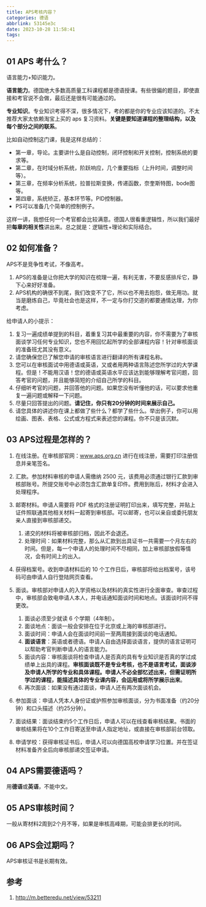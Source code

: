 ```yaml
---
title: APS考核内容？
categories: 德语
abbrlink: 53145e3c
date: 2023-10-28 11:58:41
tags:
---
```


## 01 APS 考什么？

语言能力+知识能力。

**语言能力**。德国绝大多数高质量工科课程都是德语授课。有些很偏的题目，即使直接和考官说不会做，最后还是很有可能通过的。

**专业知识**。专业知识考得不深，很多情况下，考的都是你的专业应该知道的。不太推荐大家太依赖淘宝上买的 aps 复习资料。**关键是要知道课程的整理结构，以及每个部分之间的联系**。

比如自动控制这门课，我是这样总结的：

- 第一章，导论。主要讲什么是自动控制，闭环控制和开关控制，控制系统的要求等。
- 第二章，在时域分析系统，阶跃响应，几个重要指标（上升时间，调整时间等）。
- 第三章，在频率分析系统，拉普拉斯变换，传递函数，奈奎斯特图，bode图等。
- 第四章，系统矫正，基本环节等。PID控制器。
- PS可以准备几个简单的控制例子。

这样一讲，我想任何一个考官都会比较满意。德国人很看重逻辑性，所以我们最好把**每章的相关性**讲出来。总之就是：逻辑性+理论和实际结合。

## 02 如何准备？

APS不是竞争性考试，不像高考。

1. APS的准备是让你把大学的知识在梳理一遍，有利无害，不要反感排斥它，静下心来好好准备。
2. APS机构的确很不到尾，我们改变不了它，所以也不用去抱怨，做无用功。就当是磨炼自己，毕竟社会也是这样，不一定与你打交道的都要通情达理，为你考虑。

给申请人的小提示：

1. 复习一遍成绩单提到的科目，着重复习其中最重要的内容，你不需要为了审核面谈学习任何专业知识，您也不用回忆起所学的全部课程内容！针对审核面谈的准备班尤其没有意义。
2. 请您确保您已了解您申请的审核语言进行翻译的所有课程名称。
3. 您可以在审核面试中用德语或英语，又或者用两种语言陈述您所学过的大学课程。但是！不能用汉语！您的德语或英语水平应该达到能够理解考官问题，回答考官的问题，并且能够简短的介绍自己所学的科目。
4. 仔细听考官的问题，并回答他的问题。如果您没有听懂他的话，可以要求他重复一遍问题或解释一下问题。
5. 尽量只回答提出的问题。**请记住，你只有20分钟的时间来展示自己。**
6. 请您具体的讲述你在课上都做了些什么？都学了些什么。举出例子，你可以用绘画、图表、表格、公式或方程式来表述您的课程。你不只是该沉默。

## 03 APS过程是怎样的？

1. 在线注册。在审核部官网：www.aps.org.cn 进行在线注册，需要打印注册信息并亲笔签名。
2. 汇款。参加材料审核的申请人需缴纳 2500 元，该费用必须通过银行汇款到审核部账号。所提交账号中必须包含汇款单复印件。费用到账后，材料才会进入处理程序。
3. 邮寄材料。申请人需要将 PDF 格式的注册证明打印出来，填写完整，并贴上证件照联通其他相关材料一起寄到审核部。可以邮寄，也可以亲自或委托朋友亲人直接到审核部递交。
   1. 递交的材料将被审核部归档，因此不会退还。
   2. 处理时间：如果材料完整，那么从汇款到出具证书一共需要一个月左右的时间。但是，每一个申请人的处理时间不尽相同，加上审核部放假等情况，会有时间上的出入。

4. 获得档案号。收到申请材料后的 10 个工作日后，审核部将给出档案号，该号码可由申请人自行登陆网页查看。
5. 面谈。审核部对申请人的入学资格以及材料的真实性进行全面审查。审查过程中，审核部会致电申请人本人，并电话通知面谈时间和地点。该面谈时间不得更改。
   1. 面谈必须至少就读 6 个学期（4年制）。
   2. 面谈地点：面谈一般会安排在位于北京或上海的审核部进行。
   3. 面谈时间：申请人会在面谈时间前一至两周接到面谈的电话通知。
   4. **面谈语言**：英语或者德语。申请人自由选择面谈语言，提供的语言证明可以帮助考官判断申请人的语言能力。
   5. 面谈内容：审核面谈将检查申请人是否真的具有专业知识是否真的学过成绩单上出具的课程。**审核面谈既不是专业考核，也不是语言考试，面谈涉及申请人所学的专业和具体课程。申请人不必全部忆述出来，但需证明所学过的课程，能描述具体的专业课内容，会运用或将所学展示出来**。
   6. 再次面谈：如果没有通过面谈，申请人还有两次面谈机会。

6. 参加面谈：申请人凭本人身份证或护照参加审核面谈，分为书面准备（约20分钟）和口头描述（约25分钟）。
7. 面谈结果：面谈结束约5个工作日后，申请人可以在线查看审核结果。书面的审核结果将在10个工作日寄送至申请人指定地址，或直接在审核部前台领取。
8. 申请学校：获得审核证书后，申请人可以向德国高校申请学习位置。并在签证材料准备齐全后向审核部递交签证申请。

## 04 APS需要德语吗？

用**德语**或**英语**，不能中文。

## 05 APS审核时间？

一般从寄材料2周到2个月不等，如果是审核高峰期，可能会排更长的时间。

## 06 APS会过期吗？

APS审核证书是长期有效。

## 参考

1. http://m.betteredu.net/view/53211
